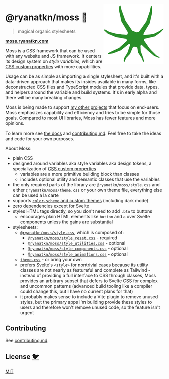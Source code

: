 [<img src="/static/favicon.png" align="right" width="192" height="192">](https://moss.ryanatkn.com/)

# @ryanatkn/moss 🌿

> magical organic stylesheets

[**moss.ryanatkn.com**](https://moss.ryanatkn.com/)

Moss is a CSS framework that can be used with any website and JS framework.
It centers its design system on _style variables_,
which are [CSS custom properties](https://developer.mozilla.org/en-US/docs/Web/CSS/--*)
with more capabilities.

Usage can be as simple as importing a single stylesheet,
and it's built with a data-driven approach that makes its insides available in many forms,
like deconstructed CSS files and
TypeScript modules that provide data, types, and helpers around the variable and build systems.
It's in early alpha and there will be many breaking changes.

Moss is being made to support [my other projects](https://www.ryanatkn.com/table)
that focus on end-users.
Moss emphasizes capability and efficiency and tries to be simple for those goals.
Compared to most UI libraries, Moss has fewer features and more opinions.

To learn more see [the docs](https://moss.ryanatkn.com/library) and [contributing.md](contributing.md).
Feel free to take the ideas and code for your own purposes.

About Moss:

- plain CSS
- designed around variables aka style variables aka design tokens,
  a specialization of [CSS custom properties](https://developer.mozilla.org/en-US/docs/Web/CSS/--*)
  - variables are a more primitive building block than classes
  - includes optional utility and semantic classes that use the variables
- the only required parts of the library are `@ryanatkn/moss/style.css` and either
  `@ryanatkn/moss/theme.css` or your own theme file, everything else can be used a la carte
- supports [`color-scheme` and custom themes](https://moss.ryanatkn.com/library/theme)
  (including dark mode)
- zero dependencies except for Svelte
- styles HTML tags directly, so you don't need to add `.btn` to buttons
  - encourages plain HTML elements like `button` and `a` over Svelte components
    unless the gains are substantial
- stylesheets:
  - [`@ryanatkn/moss/style.css`](/src/lib/style.css), which is composed of:
    - [`@ryanatkn/moss/style_reset.css`](/src/lib/style_reset.css) - required
    - [`@ryanatkn/moss/style_utilities.css`](/src/lib/style_utilities.css) - optional
    - [`@ryanatkn/moss/style_components.css`](/src/lib/style_components.css) - optional
    - [`@ryanatkn/moss/style_animations.css`](/src/lib/style_animations.css) - optional
  - [`theme.css`](/src/lib/theme.css) - or bring your own
  - prefers Svelte's `<style>` for nontrivial cases
    because its utility classes are not nearly as featureful and complete as Tailwind -
    instead of providing a full interface to CSS through classes,
    Moss provides an arbitrary subset that defers to Svelte CSS for complex and uncommon patterns
    (advanced build tooling like a compiler could change this, but I have no current plans for that)
  - it probably makes sense to include a Vite plugin to remove unused styles,
    but the primary apps I'm building provide these styles to users
    and therefore won't remove unused code, so the feature isn't urgent

## Contributing

See [contributing.md](contributing.md).

## License [🐦](https://wikipedia.org/wiki/Free_and_open-source_software)

[MIT](LICENSE)
